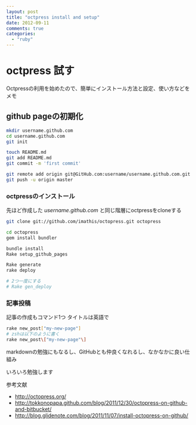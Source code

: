 ```yaml
---
layout: post
title: "octpress install and setup"
date: 2012-09-11
comments: true
categories:
  - "ruby"
---
```


# octpress 試す

Octpressの利用を始めたので、簡単にインストール方法と設定、使い方などをメモ

## github pageの初期化

```bash
mkdir username.github.com
cd username.github.com
git init

touch README.md
git add README.md
git commit -m 'first commit'

git remote add origin git@GitHub.com:username/username.github.com.git
git push -u origin master
```

### octpressのインストール

先ほど作成した *username.github.com* と同じ階層にoctpressをcloneする

```sh
git clone git://github.com/imathis/octopress.git octopress

cd octopress
gem install bundler

bundle install
Rake setup_github_pages

Rake generate
rake deploy

# 2つ一度にする
# Rake gen_deploy
```

### 記事投稿

記事の作成もコマンド1つ
タイトルは英語で

```sh
rake new_post["my-new-page"]
# zshは以下のように書く
rake new_post\["my-new-page"\]
```

markdownの勉強にもなるし、GitHubとも仲良くなれるし、なかなかに良い仕組み

いろいろ勉強します

参考文献

* <http://octopress.org/>
* <http://tokkonopapa.github.com/blog/2011/12/30/octopress-on-github-and-bitbucket/>
* <http://blog.glidenote.com/blog/2011/11/07/install-octopress-on-github/>
